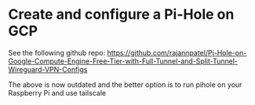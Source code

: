 # Create and configure a Pi-Hole on GCP

See the following github repo:
https://github.com/rajannpatel/Pi-Hole-on-Google-Compute-Engine-Free-Tier-with-Full-Tunnel-and-Split-Tunnel-Wireguard-VPN-Configs

The above is now outdated and the better option is to run pihole on your Raspberry Pi and use tailscale
